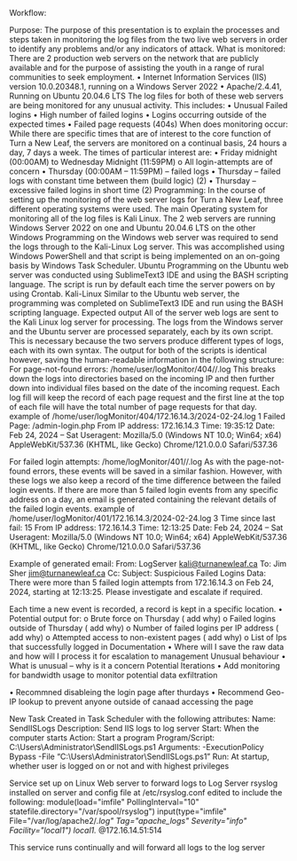 Workflow:

Purpose:
The purpose of this presentation is to explain the processes and steps taken in monitoring the log files from the two live web servers in order to identify any problems and/or any indicators of attack.
What is monitored:
There are 2 production web servers on the network that are publicly available and for the purpose of assisting the youth in a range of rural communities to seek employment.
•	Internet Information Services (IIS) version 10.0.20348.1, running on a Windows Server 2022
•	Apache/2.4.41, Running on Ubuntu 20.04.6 LTS
The log files for both of these web servers are being monitored for any unusual activity. This includes:
•	Unusual Failed logins
•	High number of failed logins
•	Logins occurring outside of the expected times
•	Failed page requests (404s)
When does monitoring occur:
While there are specific times that are of interest to the core function of Turn a New Leaf, the servers are monitored on a continual basis, 24 hours a day, 7 days a week.
The times of particular interest are:
•	Friday midnight (00:00AM) to Wednesday Midnight (11:59PM)
o	All login-attempts are of concern
•	Thursday (00:00AM – 11:59PM) – failed logs
•	Thursday – failed logs with constant time between them (build logic) (2)
•	Thursday – excessive failed logins in short time (2)
Programming:
In the course of setting up the monitoring of the web server logs for Turn a New Leaf, three different operating systems were used. The main Operating system for monitoring all of the log files is Kali Linux. The 2 web servers are running Windows Server 2022 on one and Ubuntu 20.04.6 LTS on the other
Windows
Programming on the Windows web server was required to send the logs through to the Kali-Linux Log server. This was accomplished using Windows PowerShell and that script is being implemented on an on-going basis by Windows Task Scheduler.
Ubuntu
Programming on the Ubuntu web server was conducted using SublimeText3 IDE and using the BASH scripting language. The script is run by default each time the server powers on by using Crontab.
Kali-Linux
Similar to the Ubuntu web server, the programming was completed on SublimeText3 IDE and run using the BASH scripting language.
Expected output
All of the server web logs are sent to the Kali Linux log server for processing. The logs from the Windows server and the Ubuntu server are processed separately, each by its own script. This is necessary because the two servers produce different types of logs, each with its own syntax.
The output for both of the scripts is identical however, saving the human-readable information in the following structure:
For page-not-found errors:
/home/user/logMonitor/404/<ip address>/<date>.log
This breaks down the logs into directories based on the incoming IP and then further down into individual files based on the date of the incoming request. Each log fill will keep the record of each page request and the first line at the top of each file will have the total number of page requests for that day.
example of /home/user/logMonitor/404/172.16.14.3/2024-02-24.log
1
Failed Page: /admin-login.php
From IP address: 172.16.14.3
Time: 19:35:12
Date: Feb 24, 2024 – Sat
Useragent: Mozilla/5.0 (Windows NT 10.0; Win64; x64) AppleWebKit/537.36 (KHTML, like Gecko) Chrome/121.0.0.0 Safari/537.36

For failed login attempts:
/home/logMonitor/401/<ip addres>/<date>.log
As with the page-not-found errors, these events will be saved in a similar fashion. However, with these logs we also keep a record of the time difference between the failed login events. If there are more than 5 failed login events from any specific address on a day, an email is generated containing the relevant details of the failed login events.
example of /home/user/logMonitor/401/172.16.14.3/2024-02-24.log
3
Time since last fail: 15
From IP address: 172.16.14.3
Time: 12:13:25
Date: Feb 24, 2024 – Sat
Useragent: Mozilla/5.0 (Windows NT 10.0; Win64; x64) AppleWebKit/537.36 (KHTML, like Gecko) Chrome/121.0.0.0 Safari/537.36

Example of generated email: 
From: LogServer <kali@turnanewleaf.ca>
To: Jim Sher <jim@turnanewleaf.ca>
Cc:
Subject: Suspicious Failed Logins
Data:
There were more than 5 failed login attempts from 172.16.14.3 on Feb 24, 2024, starting at 12:13:25. Please investigate and escalate if required.


Each time a new event is recorded, a record is kept in a specific location.
•	Potential output for:
o	Brute force on Thursday ( add why)
o	Failed logins outside of Thursday ( add why)
o	Number of failed logins per IP address ( add why)
o	Attempted access to non-existent pages ( add why)
o	List of Ips that successfully logged in
Documentation
•	Where will I save the raw data and how will I process it for escalation to management
Unusual behaviour
•	What is unusual – why is it a concern
Potential Iterations
•	Add monitoring for bandwidth usage to monitor potential data exfiltration

•	Recommned disableing the login page after thurdays
•	Recommend Geo-IP lookup to prevent anyone outside of canaad accessing the page





New Task Created in Task Scheduler with the following attributes:
Name: SendIISLogs
Description: Send IIS logs to log server
Start: When the computer starts
Action: Start a program
Program/Script: C:\Users\Administrator\SendIISLogs.ps1
Arguments: -ExecutionPolicy Bypass -File “C:\Users\Administrator\SendIISLogs.ps1”
Run: At startup, whether user is logged on or not and with highest privileges




Service set up on Linux Web server to forward logs to Log Server
rsyslog installed on server and config file at /etc/rsyslog.conf edited to include the following:
module(load="imfile" PollingInterval="10" statefile.directory="/var/spool/rsyslog")
input(type="imfile" File="/var/log/apache2/*.log" Tag="apache_logs" Severity="info" Facility="local1")
local1.* @172.16.14.51:514


This service runs continually and will forward all logs to the log server

